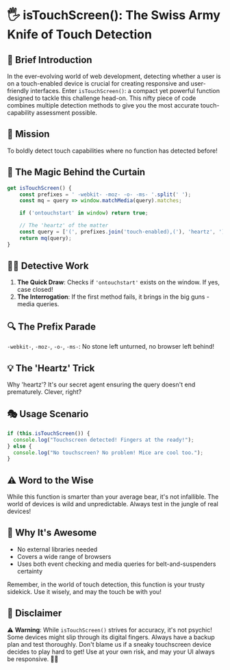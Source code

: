 # 🖐️ isTouchScreen(): The Swiss Army Knife of Touch Detection

## 🌟 Brief Introduction

In the ever-evolving world of web development, detecting whether a user is on a touch-enabled device is crucial for creating responsive and user-friendly interfaces. Enter `isTouchScreen()`: a compact yet powerful function designed to tackle this challenge head-on. This nifty piece of code combines multiple detection methods to give you the most accurate touch-capability assessment possible.

## 🎯 Mission
To boldly detect touch capabilities where no function has detected before!

## 🧠 The Magic Behind the Curtain

```typescript
get isTouchScreen() {
    const prefixes = ' -webkit- -moz- -o- -ms- '.split(' ');
    const mq = query => window.matchMedia(query).matches;

    if ('ontouchstart' in window) return true;

    // The 'heartz' of the matter
    const query = ['(', prefixes.join('touch-enabled),('), 'heartz', ')'].join('');
    return mq(query);
}
```

## 🕵️‍♂️ Detective Work

1. **The Quick Draw**: Checks if `'ontouchstart'` exists on the window. If yes, case closed!
2. **The Interrogation**: If the first method fails, it brings in the big guns - media queries.

## 🔍 The Prefix Parade
`-webkit-`, `-moz-`, `-o-`, `-ms-`: No stone left unturned, no browser left behind!

## 💡 The 'Heartz' Trick
Why 'heartz'? It's our secret agent ensuring the query doesn't end prematurely. Clever, right?

## 🎭 Usage Scenario

```typescript
if (this.isTouchScreen()) {
  console.log("Touchscreen detected! Fingers at the ready!");
} else {
  console.log("No touchscreen? No problem! Mice are cool too.");
}
```

## ⚠️ Word to the Wise
While this function is smarter than your average bear, it's not infallible. The world of devices is wild and unpredictable. Always test in the jungle of real devices!

## 🚀 Why It's Awesome
- No external libraries needed
- Covers a wide range of browsers
- Uses both event checking and media queries for belt-and-suspenders certainty

Remember, in the world of touch detection, this function is your trusty sidekick. Use it wisely, and may the touch be with you!

## 📢 Disclaimer

⚠️ **Warning**: While `isTouchScreen()` strives for accuracy, it's not psychic! Some devices might slip through its digital fingers. Always have a backup plan and test thoroughly. Don't blame us if a sneaky touchscreen device decides to play hard to get! Use at your own risk, and may your UI always be responsive. 🤞✨
